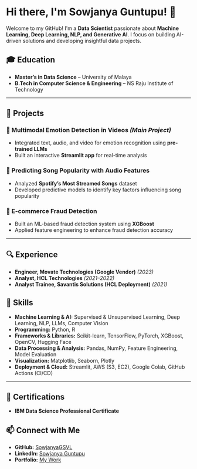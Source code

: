 # Hi there, I'm Sowjanya Guntupu! 👋

Welcome to my GitHub! I'm a **Data Scientist** passionate about **Machine Learning, Deep Learning, NLP, and Generative AI**. I focus on building AI-driven solutions and developing insightful data projects.

## 🎓 Education
- **Master’s in Data Science** – University of Malaya
- **B.Tech in Computer Science & Engineering** – NS Raju Institute of Technology

---

## 💼 Projects
### **🔹 Multimodal Emotion Detection in Videos** *(Main Project)*
- Integrated text, audio, and video for emotion recognition using **pre-trained LLMs**
- Built an interactive **Streamlit app** for real-time analysis

### **🔹 Predicting Song Popularity with Audio Features**
- Analyzed **Spotify’s Most Streamed Songs** dataset
- Developed predictive models to identify key factors influencing song popularity

### **🔹 E-commerce Fraud Detection**
- Built an ML-based fraud detection system using **XGBoost**
- Applied feature engineering to enhance fraud detection accuracy

---

## 🔍 Experience
- **Engineer, Movate Technologies (Google Vendor)** *(2023)*
- **Analyst, HCL Technologies** *(2021–2022)*
- **Analyst Trainee, Savantis Solutions (HCL Deployment)** *(2021)*

## 🚀 Skills
- **Machine Learning & AI:** Supervised & Unsupervised Learning, Deep Learning, NLP, LLMs, Computer Vision
- **Programming:** Python, R
- **Frameworks & Libraries:** Scikit-learn, TensorFlow, PyTorch, XGBoost, OpenCV, Hugging Face
- **Data Processing & Analysis:** Pandas, NumPy, Feature Engineering, Model Evaluation
- **Visualization:** Matplotlib, Seaborn, Plotly
- **Deployment & Cloud:** Streamlit, AWS (S3, EC2), Google Colab, GitHub Actions (CI/CD)

---

## 📜 Certifications
- **IBM Data Science Professional Certificate**

## 📫 Connect with Me
- **GitHub:** [SowjanyaGSVL](https://github.com/SowjanyaGSVL)
- **LinkedIn:** [Sowjanya Guntupu](https://www.linkedin.com/in/sowjanyaguntupu)
- **Portfolio:** [My Work](https://www.datascienceportfol.io/SowjanyaGuntupu)

